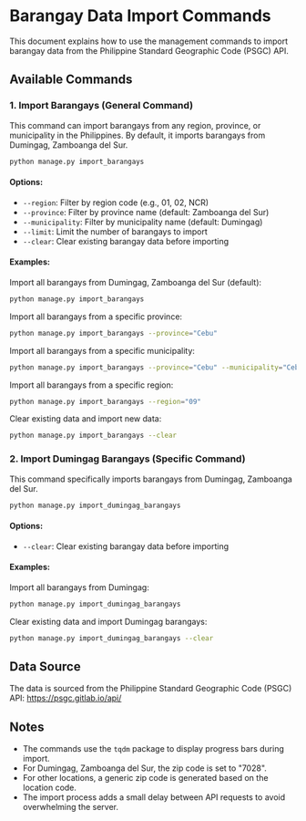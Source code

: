 # Barangay Data Import Commands

This document explains how to use the management commands to import barangay data from the Philippine Standard Geographic Code (PSGC) API.

## Available Commands

### 1. Import Barangays (General Command)

This command can import barangays from any region, province, or municipality in the Philippines. By default, it imports barangays from Dumingag, Zamboanga del Sur.

```bash
python manage.py import_barangays
```

#### Options:

- `--region`: Filter by region code (e.g., 01, 02, NCR)
- `--province`: Filter by province name (default: Zamboanga del Sur)
- `--municipality`: Filter by municipality name (default: Dumingag)
- `--limit`: Limit the number of barangays to import
- `--clear`: Clear existing barangay data before importing

#### Examples:

Import all barangays from Dumingag, Zamboanga del Sur (default):
```bash
python manage.py import_barangays
```

Import all barangays from a specific province:
```bash
python manage.py import_barangays --province="Cebu"
```

Import all barangays from a specific municipality:
```bash
python manage.py import_barangays --province="Cebu" --municipality="Cebu City"
```

Import all barangays from a specific region:
```bash
python manage.py import_barangays --region="09"
```

Clear existing data and import new data:
```bash
python manage.py import_barangays --clear
```

### 2. Import Dumingag Barangays (Specific Command)

This command specifically imports barangays from Dumingag, Zamboanga del Sur.

```bash
python manage.py import_dumingag_barangays
```

#### Options:

- `--clear`: Clear existing barangay data before importing

#### Examples:

Import all barangays from Dumingag:
```bash
python manage.py import_dumingag_barangays
```

Clear existing data and import Dumingag barangays:
```bash
python manage.py import_dumingag_barangays --clear
```

## Data Source

The data is sourced from the Philippine Standard Geographic Code (PSGC) API:
https://psgc.gitlab.io/api/

## Notes

- The commands use the `tqdm` package to display progress bars during import.
- For Dumingag, Zamboanga del Sur, the zip code is set to "7028".
- For other locations, a generic zip code is generated based on the location code.
- The import process adds a small delay between API requests to avoid overwhelming the server.
